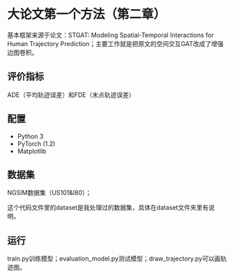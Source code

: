 # 大论文第一个方法（第二章）
基本框架来源于论文：STGAT: Modeling Spatial-Temporal Interactions for Human Trajectory Prediction；主要工作就是把原文的空间交互GAT改成了增强边图卷积。

## 评价指标
ADE（平均轨迹误差）和FDE（末点轨迹误差）

## 配置
* Python 3
* PyTorch (1.2)
* Matplotlib

## 数据集
NGSIM数据集（US101&I80）；

这个代码文件里的dataset是我处理过的数据集，具体在dataset文件夹里有说明。

## 运行
train.py训练模型；evaluation_model.py测试模型；draw_trajectory.py可以画轨迹图。